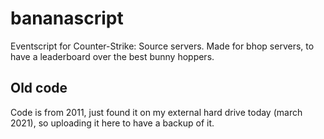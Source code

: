 # bananascript
Eventscript for Counter-Strike: Source servers. Made for bhop servers, to have a leaderboard over the best bunny hoppers.

## Old code
Code is from 2011, just found it on my external hard drive today (march 2021), so uploading it here to have a backup of it.
